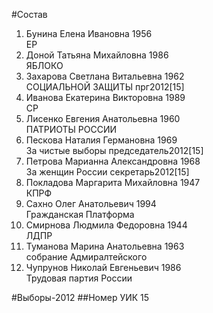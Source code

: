 #Состав
1. Бунина Елена Ивановна 1956   
    ЕР
2. Доной Татьяна Михайловна 1986   
    ЯБЛОКО
3. Захарова Светлана Витальевна 1962   
    СОЦИАЛЬНОЙ ЗАЩИТЫ
    прг2012[15]
4. Иванова Екатерина Викторовна 1989   
    СР
5. Лисенко Евгения Анатольевна 1960   
    ПАТРИОТЫ РОССИИ
6. Пескова Наталия Германовна 1969   
    За чистые выборы
    председатель2012[15]
7. Петрова Марианна Александровна 1968   
    За женщин России
    секретарь2012[15]
8. Покладова Маргарита Михайловна 1947   
    КПРФ
9. Сахно Олег Анатольевич 1994   
    Гражданская Платформа
10. Смирнова Людмила Федоровна 1944   
    ЛДПР
11. Туманова Марина Анатольевна 1963   
    собрание Адмиралтейского
12. Чупрунов Николай Евгеньевич 1986   
    Трудовая партия России

#Выборы-2012
##Номер УИК
15